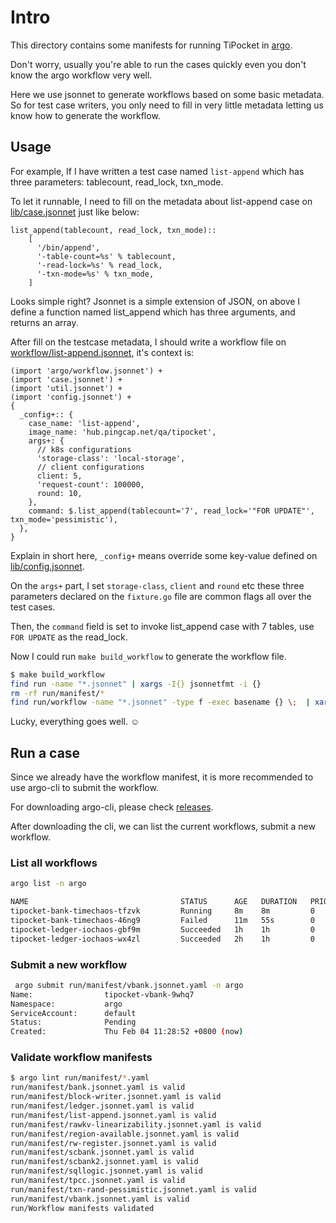 # Intro

This directory contains some manifests for running TiPocket in [argo](https://github.com/argoproj/argo). 

Don't worry, usually you're able to run the cases quickly even you don't know the argo workflow very well. 

Here we use jsonnet to generate workflows based on some basic metadata. So for test case writers, you only need to fill in very little metadata letting us know how to generate the workflow.

## Usage

For example, If I have written a test case named `list-append` which has three parameters: tablecount, read_lock, txn_mode.

To let it runnable, I need to fill on the metadata about list-append case on [lib/case.jsonnet](./lib/case.jsonnet) just like below:

```jsonnet
list_append(tablecount, read_lock, txn_mode)::
    [
      '/bin/append',
      '-table-count=%s' % tablecount,
      '-read-lock=%s' % read_lock,
      '-txn-mode=%s' % txn_mode,
    ]
```

Looks simple right? Jsonnet is a simple extension of JSON, on above I define a function named list_append which has three arguments, and returns an array.

After fill on the testcase metadata, I should write a workflow file on [workflow/list-append.jsonnet](./workflow/list-append.jsonnet), it's context is:

```jsonnet
(import 'argo/workflow.jsonnet') +
(import 'case.jsonnet') +
(import 'util.jsonnet') +
(import 'config.jsonnet') +
{
  _config+:: {
    case_name: 'list-append',
    image_name: 'hub.pingcap.net/qa/tipocket',
    args+: {
      // k8s configurations
      'storage-class': 'local-storage',
      // client configurations
      client: 5,
      'request-count': 100000,
      round: 10,
    },
    command: $.list_append(tablecount='7', read_lock='"FOR UPDATE"', txn_mode='pessimistic'),
  },
}
```
Explain in short here, `_config+` means override some key-value defined on [lib/config.jsonnet](./lib/config.jsonnet).

On the `args+` part, I set `storage-class`, `client` and `round` etc these three parameters declared on the `fixture.go` file are common flags all over the test cases.

Then, the `command` field is set to invoke list_append case with 7 tables, use `FOR UPDATE` as the read_lock.

Now I could run `make build_workflow` to generate the workflow file.

```bash
$ make build_workflow
find run -name "*.jsonnet" | xargs -I{} jsonnetfmt -i {}
rm -rf run/manifest/*
find run/workflow -name "*.jsonnet" -type f -exec basename {} \;  | xargs -I% sh -c 'jsonnet run/workflow/% -J run/lib | yq eval -P - > run/manifest/%.yaml'
```

Lucky, everything goes well. ☺

## Run a case

Since we already have the workflow manifest, it is more recommended to use argo-cli to submit the workflow.

For downloading argo-cli, please check [releases](https://github.com/argoproj/argo/releases).

After downloading the cli, we can list the current workflows, submit a new workflow.

### List all workflows

``` bash
argo list -n argo

NAME                                  STATUS      AGE   DURATION   PRIORITY
tipocket-bank-timechaos-tfzvk         Running     8m    8m         0
tipocket-bank-timechaos-46ng9         Failed      11m   55s        0
tipocket-ledger-iochaos-gbf9m         Succeeded   1h    1h         0
tipocket-ledger-iochaos-wx4zl         Succeeded   2h    1h         0
```

### Submit a new workflow

```bash
 argo submit run/manifest/vbank.jsonnet.yaml -n argo
Name:                tipocket-vbank-9whq7
Namespace:           argo
ServiceAccount:      default
Status:              Pending
Created:             Thu Feb 04 11:28:52 +0800 (now)
```

### Validate workflow manifests

```bash
$ argo lint run/manifest/*.yaml
run/manifest/bank.jsonnet.yaml is valid
run/manifest/block-writer.jsonnet.yaml is valid
run/manifest/ledger.jsonnet.yaml is valid
run/manifest/list-append.jsonnet.yaml is valid
run/manifest/rawkv-linearizability.jsonnet.yaml is valid
run/manifest/region-available.jsonnet.yaml is valid
run/manifest/rw-register.jsonnet.yaml is valid
run/manifest/scbank.jsonnet.yaml is valid
run/manifest/scbank2.jsonnet.yaml is valid
run/manifest/sqllogic.jsonnet.yaml is valid
run/manifest/tpcc.jsonnet.yaml is valid
run/manifest/txn-rand-pessimistic.jsonnet.yaml is valid
run/manifest/vbank.jsonnet.yaml is valid
run/Workflow manifests validated
```

